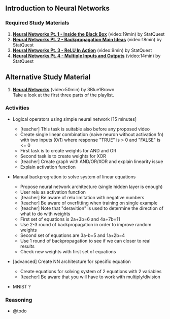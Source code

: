 ## Introduction to Neural Networks

### Required Study Materials

1. **[Neural Networks Pt. 1 - Inside the Black Box](https://www.youtube.com/watch?v=CqOfi41LfDw)** (video:19min) by StatQuest
2. **[Neural Networks Pt. 2 - Backpropagation Main Ideas](https://www.youtube.com/watch?v=IN2XmBhILt4)** (video:18min) by StatQuest 
3. **[Neural Networks Pt. 3 - ReLU In Action](https://www.youtube.com/watch?v=68BZ5f7P94E)** (video:9min) by StatQuest 
4. **[Neural Networks Pt. 4 - Multiple Inputs and Outputs](https://www.youtube.com/watch?v=83LYR-1IcjA)** (video:14min) by StatQuest 

## Alternative Study Material
1. **[Neural Networks](https://www.youtube.com/playlist?list=PLZHQObOWTQDNU6R1_67000Dx_ZCJB-3pi)** (video:50min) by 3Blue1Brown  <br>
Take a look at the first three parts of the playlist.

### Activities

* Logical operators using simple neural network [15 minutes]
  * [teacher] This task is suitable also before any proposed video
  * Create single linear combination (naive neuron without activation fn) with two inputs (0/1) where response "TRUE" is > 0 and "FALSE" is <= 0
  * First task is to create weights for AND and OR
  * Second task is to create weights for XOR
  * [teacher] Create graph with AND/OR/XOR and explain linearity issue
  * Explain activation function
* Manual backprogration to solve system of linear equations
  * Propose neural network architecture (single hidden layer is enough)
  * User relu as activation function
  * [teacher] Be aware of relu limitation with negative numbers
  * [teacher] Be aware of overfitting when training on single example
  * [teacher] Note that "deravition" is used to determine the direction of what to do with weights
  * First set of equations is 2a+3b=6 and 4a+7b=11
  * Use 2-3 round of backpropagation in order to improve random weights
  * Second set of equations are 3a-b=5 and 1a+2b=4
  * Use 1 round of backpropagation to see if we can closer to real results
  * Check new weights with first set of equations
* [advanced] Create NN architecture for specific equation
  * Create equations for solving system of 2 equations with 2 variables
  * [teacher] Be aware that you will have to work with multiply/division
   
* MNIST ?

### Reasoning

* @todo
